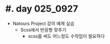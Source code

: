 #. day 025_0927
===============
* Natours Project 강의 예제 실습
    * Scss에서 반응형 맞추기
        * scss를 써도 어느정도 수작업이 필요하다 

